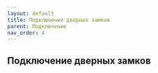 ```yaml
---
layout: default
title: Подключение дверных замков
parent: Подключение
nav_order: 4
---
```


## Подключение дверных замков
